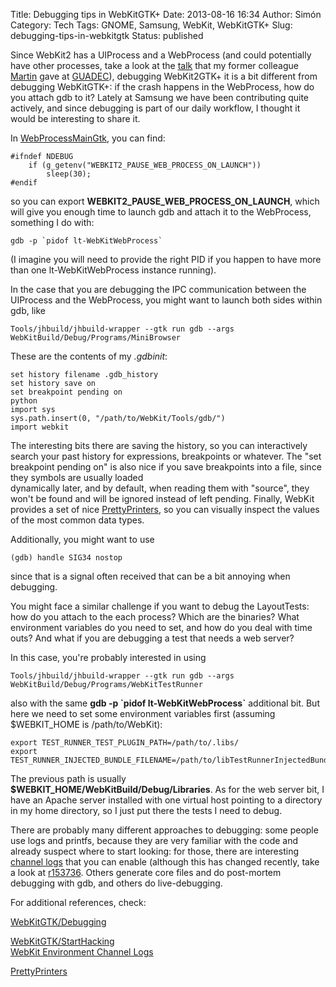 Title: Debugging tips in WebKitGTK+
Date: 2013-08-16 16:34
Author: Simón
Category: Tech
Tags: GNOME, Samsung, WebKit, WebKitGTK+
Slug: debugging-tips-in-webkitgtk
Status: published

Since WebKit2 has a UIProcess and a WebProcess (and could
potentially have other processes, take a look at the
[talk](http://www.superlectures.com/guadec2013/webkit2-and-you "WebKit2 and you")
that my former colleague
[Martin](http://abandonedwig.info/ "Abandoned Wig") gave at
[GUADEC](https://www.guadec.org/session/webkit2-and-you/ "WebKit2 and you")),
debugging WebKit2GTK+ it is a bit different from debugging WebKitGTK+:
if the crash happens in the WebProcess, how do you attach gdb to it?
Lately at Samsung we have been contributing quite actively, and since
debugging is part of our daily workflow, I thought it would be
interesting to share it.

In
[WebProcessMainGtk](http://trac.webkit.org/browser/trunk/Source/WebKit2/WebProcess/gtk/WebProcessMainGtk.cpp "WebProcessMainGtk"),
you can find:

    #ifndef NDEBUG
        if (g_getenv("WEBKIT2_PAUSE_WEB_PROCESS_ON_LAUNCH"))
            sleep(30);
    #endif

so you can export **WEBKIT2\_PAUSE\_WEB\_PROCESS\_ON\_LAUNCH**, which
will give you enough time to launch gdb and attach it to the WebProcess,
something I do with:

    gdb -p `pidof lt-WebKitWebProcess`

(I imagine you will need to provide the right PID if you happen to have
more than one lt-WebKitWebProcess instance running).

In the case that you are debugging the IPC communication between the
UIProcess and the WebProcess, you might want to launch both sides within
gdb, like

    Tools/jhbuild/jhbuild-wrapper --gtk run gdb --args WebKitBuild/Debug/Programs/MiniBrowser

These are the contents of my *.gdbinit*:

    set history filename .gdb_history
    set history save on
    set breakpoint pending on
    python
    import sys
    sys.path.insert(0, "/path/to/WebKit/Tools/gdb/")
    import webkit

The interesting bits there are saving the history, so you can
interactively search your past history for expressions, breakpoints or
whatever. The "set breakpoint pending on" is also nice if you save
breakpoints into a file, since they symbols are usually loaded  
dynamically later, and by default, when reading them with "source",
they won't be found and will be ignored instead of left pending.
Finally, WebKit provides a set of nice
[PrettyPrinters](http://trac.webkit.org/browser/trunk/Tools/gdb/webkit.py "Tools/gdb/webkit.py"),
so you can visually inspect the values of the most common data types.

Additionally, you might want to use

    (gdb) handle SIG34 nostop

since that is a signal often received that can be a bit annoying when
debugging.

You might face a similar challenge if you want to debug the LayoutTests:
how do you attach to the each process? Which are the binaries? What
environment variables do you need to set, and how do you deal with time
outs? And what if you are debugging a test that needs a web server?

In this case, you're probably interested in using

    Tools/jhbuild/jhbuild-wrapper --gtk run gdb --args WebKitBuild/Debug/Programs/WebKitTestRunner

also with the same **gdb -p \`pidof lt-WebKitWebProcess\`** additional
bit. But here we need to set some environment variables first (assuming
\$WEBKIT\_HOME is /path/to/WebKit):

    export TEST_RUNNER_TEST_PLUGIN_PATH=/path/to/.libs/
    export TEST_RUNNER_INJECTED_BUNDLE_FILENAME=/path/to/libTestRunnerInjectedBundle.la

The previous path is usually
**\$WEBKIT\_HOME/WebKitBuild/Debug/Libraries**. As for the web server
bit, I have an Apache server installed with one virtual host pointing to
a directory in my home directory, so I just put there the tests I need
to debug.

There are probably many different approaches to debugging: some people
use logs and printfs, because they are very familiar with the code and
already suspect where to start looking: for those, there are interesting
[channel
logs](http://webkitgtk.org/reference/webkitgtk/stable/webkit-environment.html "WebKit Environment")
that you can enable (although this has changed recently, take a look at
[r153736](https://trac.webkit.org/changeset/153736 "r153736"). Others
generate core files and do post-mortem debugging with gdb, and others do
live-debugging.

For additional references, check:

[WebKitGTK/Debugging](https://trac.webkit.org/wiki/WebKitGTK/Debugging "WebKitGTK/Debugging")  

[WebKitGTK/StartHacking](https://trac.webkit.org/wiki/WebKitGTK/StartHacking "WebKitGTK/StartHacking")  
[WebKit Environment Channel
Logs](http://webkitgtk.org/reference/webkitgtk/stable/webkit-environment.html "WebKit Environment")  

[PrettyPrinters](http://trac.webkit.org/browser/trunk/Tools/gdb/webkit.py "Tools/gdb/webkit.py")

